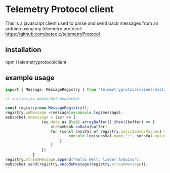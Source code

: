 # Telemetry Protocol client

This is a javascript client used to parse and send back messages from an arduino using my telemetry protocol:
https://github.com/peteole/telemetryProtocol
## installation
npm i telemetryprotocolclient

## example usage
`````js
import { Message, MessageRegistry } from "telemetryprotocolclient/dist/index"
...
// initialize websocket:WebSocket

const registry=new MessageRegistry();
registry.onMessage =(message)=>console.log(message);
websocket.onmessage = (ev) => {
                (ev.data as Blob).arrayBuffer().then((buffer) => {
                    streamHook.onData(buffer)
                    for (const sensVal of registry.basicSensorValues) {
                            console.log(sensVal.name,":", sensVal.value);
                        }
                    }
                })
            }
registry.streamMessage.append("Hallo Welt, lieber Arduino");
websocket.send(registry.encodeMessage(registry.streamMessage));
```